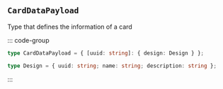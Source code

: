## `CardDataPayload`

Type that defines the information of a card

::: code-group

```ts [CardDataPayload]
type CardDataPayload = { [uuid: string]: { design: Design } };
```

```ts [Design]
type Design = { uuid: string; name: string; description: string };
```

:::

